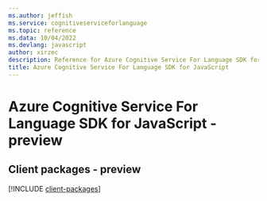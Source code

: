 ```yaml
---
ms.author: jeffish
ms.service: cognitiveserviceforlanguage
ms.topic: reference
ms.data: 10/04/2022
ms.devlang: javascript
author: xirzec
description: Reference for Azure Cognitive Service For Language SDK for JavaScript
title: Azure Cognitive Service For Language SDK for JavaScript
---
```

# Azure Cognitive Service For Language SDK for JavaScript - preview

## Client packages - preview
[!INCLUDE [client-packages](cognitive-service-for-language-client-index.md)]